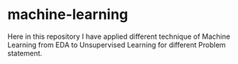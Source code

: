 # machine-learning
Here in this repository I have applied different technique of Machine Learning from EDA to Unsupervised Learning for different Problem statement. 
